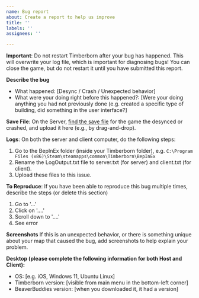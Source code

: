 ```yaml
---
name: Bug report
about: Create a report to help us improve
title: ''
labels: ''
assignees: ''

---
```


**Important**: Do not restart Timberborn after your bug has happened. This will overwrite your log file, which is important for diagnosing bugs! You can close the game, but do not restart it until you have submitted this report.

**Describe the bug**
* What happened: [Desync / Crash / Unexpected behavior]
* What were your doing right before this happened?: [Were your doing anything you had not previously done (e.g. created a specific type of building, did something in the user interface?]

**Save File**: On the Server, [find the save file](https://timberborn.fandom.com/wiki/Game_Save_File#Location) for the game the desynced or crashed, and upload it here (e.g., by drag-and-drop).

**Logs**: On both the server and client computer, do the following steps:
1. Go to the BepInEx folder (inside your Timberborn folder), e.g. `C:\Program Files (x86)\Steam\steamapps\common\Timberborn\BepInEx`
2. Rename the LogOutput.txt file to server.txt (for server) and client.txt (for client).
3. Upload these files to this issue.

**To Reproduce**: If you have been able to reproduce this bug multiple times, describe the steps (or delete this section)
1. Go to '...'
2. Click on '....'
3. Scroll down to '....'
4. See error

**Screenshots**
If this is an unexpected behavior, or there is something unique about your map that caused the bug, add screenshots to help explain your problem.

**Desktop (please complete the following information for **both** Host and Client):**
 - OS: [e.g. iOS, Windows 11, Ubuntu Linux]
 - Timberborn version: [visible from main menu in the bottom-left corner]
 - BeaverBuddies version: [when you downloaded it, it had a version]
